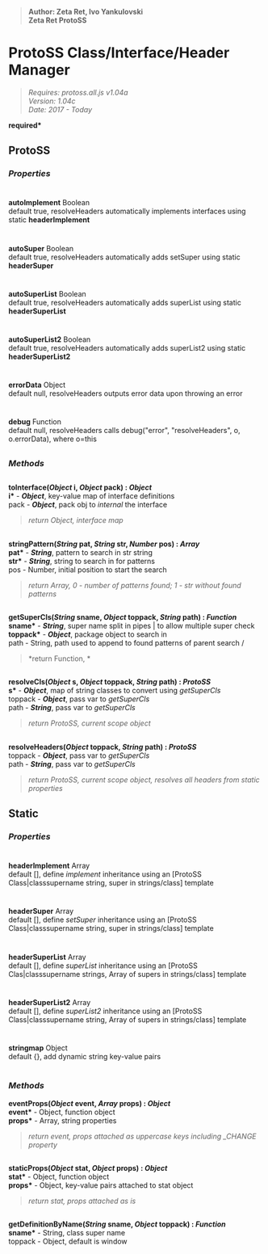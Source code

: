 > __Author: Zeta Ret, Ivo Yankulovski__  
> __Zeta Ret ProtoSS__  
# ProtoSS Class/Interface/Header Manager  
> *Requires: protoss.all.js v1.04a*  
> *Version: 1.04c*  
> *Date: 2017 - Today*  

__required*__

## ProtoSS  

### *Properties*  

#
__autoImplement__ Boolean  
default true, resolveHeaders automatically implements interfaces using static __headerImplement__  
#
__autoSuper__ Boolean  
default true, resolveHeaders automatically adds setSuper using static __headerSuper__  
#
__autoSuperList__ Boolean  
default true, resolveHeaders automatically adds superList using static __headerSuperList__  
#
__autoSuperList2__ Boolean  
default true, resolveHeaders automatically adds superList2 using static __headerSuperList2__  
#
__errorData__ Object  
default null, resolveHeaders outputs error data upon throwing an error  
#
__debug__ Function  
default null, resolveHeaders calls debug("error", "resolveHeaders", o, o.errorData), where o=this  

##
### *Methods*  
##

__toInterface(*Object* i, *Object* pack) : *Object*__  
__i*__ - __*Object*__, key-value map of interface definitions  
pack - __*Object*__, pack obj to *internal* the interface  
> *return Object, interface map* 

##
__stringPattern(*String* pat, *String* str, *Number* pos) : *Array*__  
__pat*__ - __*String*__, pattern to search in str string  
__str*__ - __*String*__, string to search in for patterns  
pos - Number, initial position to start the search  
> *return Array, 0 - number of patterns found; 1 - str without found patterns*

##
__getSuperCls(*String* sname, *Object* toppack, *String* path) : *Function*__  
__sname*__ - __*String*__, super name split in pipes | to allow multiple super check  
__toppack*__ - __*Object*__, package object to search in  
path - String, path used to append to found patterns of parent search /  
> *return Function, *

##
__resolveCls(*Object* s, *Object* toppack, *String* path) : *ProtoSS*__  
__s*__ - __*Object*__, map of string classes to convert using *getSuperCls*  
toppack - __*Object*__, pass var to *getSuperCls*  
path - __*String*__, pass var to *getSuperCls*  
> *return ProtoSS, current scope object*

##
__resolveHeaders(*Object* toppack, *String* path) : *ProtoSS*__  
toppack - __*Object*__, pass var to *getSuperCls*  
path - __*String*__, pass var to *getSuperCls*  
> *return ProtoSS, current scope object, resolves all headers from static properties*


## Static  

### *Properties*  

#
__headerImplement__ Array  
default [], define *implement* inheritance using an [ProtoSS Class|classsupername string, super in strings/class] template  
#
__headerSuper__  Array  
default [], define *setSuper* inheritance using an [ProtoSS Class|classsupername string, super in strings/class] template  
#
__headerSuperList__  Array  
default [], define *superList* inheritance using an [ProtoSS Clas|classsupername strings, Array of supers in strings/class] template  
#
__headerSuperList2__  Array  
default [], define *superList2* inheritance using an [ProtoSS Class|classsupername string, Array of supers in strings/class] template  
#
__stringmap__  Object  
default {}, add dynamic string key-value pairs  
#

### *Methods*  

__eventProps(*Object* event, *Array* props) : *Object*__  
__event*__ - Object, function object  
__props*__ - Array, string properties  
> *return event, props attached as uppercase keys including _CHANGE property*

##
__staticProps(*Object* stat, *Object* props) : *Object*__  
__stat*__ - Object, function object  
__props*__ - Object, key-value pairs attached to stat object  
> *return stat, props attached as is*

##
__getDefinitionByName(*String* sname, *Object* toppack) : *Function*__  
__sname*__ - String, class super name  
toppack - Object, default is window  
